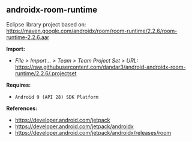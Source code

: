 ## androidx-room-runtime

Eclipse library project based on:<br/>
https://maven.google.com/androidx/room/room-runtime/2.2.6/room-runtime-2.2.6.aar

**Import:**
- _File > Import... > Team > Team Project Set > URL:_<br/>
  https://raw.githubusercontent.com/dandar3/android-androidx-room-runtime/2.2.6/.projectset

**Requires:**
- `Android 9 (API 28) SDK Platform`

**References:**
- https://developer.android.com/jetpack
- https://developer.android.com/jetpack/androidx
- https://developer.android.com/jetpack/androidx/releases/room